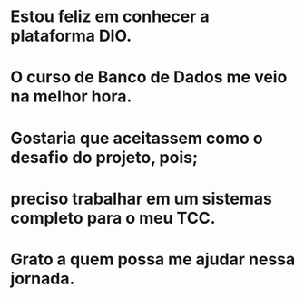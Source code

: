 # Estou feliz em conhecer a plataforma DIO.
# O curso de Banco de Dados me veio na melhor hora.
# Gostaria que aceitassem como o desafio do projeto, pois;
# preciso trabalhar em um sistemas completo para o meu TCC.
# Grato a  quem possa me  ajudar nessa  jornada.
